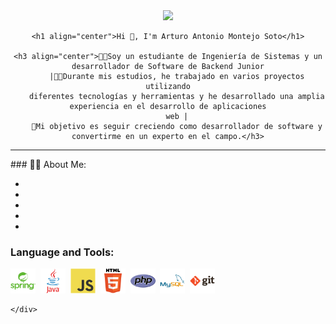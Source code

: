 <div id="header" align="center">
    <img src="https://media.giphy.com/media/qgQUggAC3Pfv687qPC/giphy.gif" width="400">

    <h1 align="center">Hi 👋, I'm Arturo Antonio Montejo Soto</h1>

    <h3 align="center">👨‍🎓Soy un estudiante de Ingeniería de Sistemas y un desarrollador de Software de Backend Junior
        |👨‍💻Durante mis estudios, he trabajado en varios proyectos utilizando
        diferentes tecnologías y herramientas y he desarrollado una amplia experiencia en el desarrollo de aplicaciones
        web |
        🎯Mi objetivo es seguir creciendo como desarrollador de software y convertirme en un experto en el campo.</h3>

</div>

---
<div align="left">
### 👨‍💻 About Me:

-
-
-
-
-
</div>

<div align="left">
    <h3> Language and Tools:</h3>
    <div>
        <img src="https://github.com/devicons/devicon/blob/master/icons/spring/spring-original-wordmark.svg"
            title="Spring" width="40" height="40" />&nbsp;
        <img src="https://github.com/devicons/devicon/blob/master/icons/java/java-original-wordmark.svg" title="Java"
            width="40" height="40" />&nbsp;
        <img src="https://github.com/devicons/devicon/blob/master/icons/javascript/javascript-original.svg"
            title="JavaScript" width="40" height="40" />&nbsp;
        <img src="https://github.com/devicons/devicon/blob/master/icons/html5/html5-original-wordmark.svg" title="HTML"
            width="40" height="40" />&nbsp;
        <img src="https://github.com/devicons/devicon/blob/master/icons/php/php-original.svg" title="PHP" width="40"
            height="40" />&nbsp;
        <img src="https://github.com/devicons/devicon/blob/master/icons/mysql/mysql-original-wordmark.svg" title="MySql"
            width="40" height="40" />&nbsp;
        <img src="https://github.com/devicons/devicon/blob/master/icons/git/git-original-wordmark.svg" title="Git"
            width="40" height="40" />&nbsp;
        
    </div>

</div>



